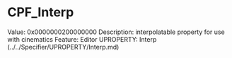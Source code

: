 # CPF_Interp

Value: 0x0000000200000000
Description: interpolatable property for use with cinematics
Feature: Editor
UPROPERTY: Interp (../../Specifier/UPROPERTY/Interp.md)